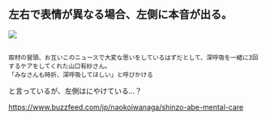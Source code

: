 


## 左右で表情が異なる場合、左側に本音が出る。

<img src="https://img.buzzfeed.com/buzzfeed-static/static/2022-07/8/10/asset/ba105dde0389/sub-buzz-7896-1657277799-14.jpg?downsize=700%3A%2A&output-quality=auto&output-format=auto">

<pre><code>
取材の冒頭、お互いこのニュースで大変な思いをしているはずだとして、深呼吸を一緒に3回するケアをしてくれた山口有紗さん。
「みなさんも時折、深呼吸してほしい」と呼びかける
</code></pre>

と言っているが、左側はにやけている...？

https://www.buzzfeed.com/jp/naokoiwanaga/shinzo-abe-mental-care


